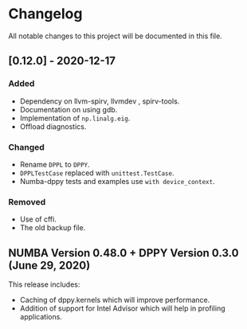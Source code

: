 # Changelog
All notable changes to this project will be documented in this file.

## [0.12.0] - 2020-12-17
### Added
- Dependency on llvm-spirv, llvmdev , spirv-tools.
- Documentation on using gdb.
- Implementation of `np.linalg.eig`.
- Offload diagnostics.

### Changed
- Rename `DPPL` to `DPPY`.
- `DPPLTestCase` replaced with `unittest.TestCase`.
- Numba-dppy tests and examples use `with device_context`.

### Removed
- Use of cffi.
- The old backup file.

## NUMBA Version 0.48.0 + DPPY Version 0.3.0 (June 29, 2020)

This release includes:
- Caching of dppy.kernels which will improve performance.
- Addition of support for Intel Advisor which will help in profiling applications.
